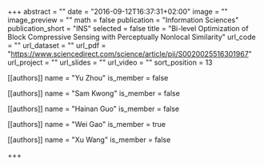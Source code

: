 +++
abstract = ""
date = "2016-09-12T16:37:31+02:00"
image = ""
image_preview = ""
math = false
publication = "Information Sciences"
publication_short = "INS"
selected = false
title = "Bi-level Optimization of Block Compressive Sensing with Perceptually Nonlocal Similarity"
url_code = ""
url_dataset = ""
url_pdf = "https://www.sciencedirect.com/science/article/pii/S0020025516301967"
url_project = ""
url_slides = ""
url_video = ""
sort_position = 13



[[authors]]
    name = "Yu Zhou"
    is_member = false

[[authors]]
    name = "Sam Kwong"
    is_member = false

[[authors]]
    name = "Hainan Guo"
    is_member = false

[[authors]]
    name = "Wei Gao"
    is_member = true

[[authors]]
    name = "Xu Wang"
    is_member = false

+++



